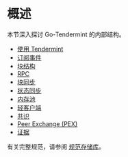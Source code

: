 # 概述

本节深入探讨 Go-Tendermint 的内部结构。

- [使用 Tendermint](./using-tendermint.md)
- [订阅事件](./subscription.md)
- [块结构](./block-structure.md)
- [RPC](./rpc.md)
- [块同步](./block-sync/README.md)
- [状态同步](./state-sync/README.md)
- [内存池](./mempool/README.md)
- [轻客户端](./light-client.md)
- [共识](./consensus/README.md)
- [Peer Exchange (PEX)](./pex/README.md)
- [证据](./evidence/README.md)

有关完整规范，请参阅 [规范存储库](https://github.com/tendermint/spec)。
